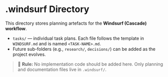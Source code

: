 # .windsurf Directory

This directory stores planning artefacts for the **Windsurf (Cascade) workflow**.

- `tasks/` — individual task plans. Each file follows the template in `WINDSURF.md` and is named `<TASK-NAME>.md`.
- Future sub-folders (e.g., `research/`, `decisions/`) can be added as the project evolves.

> 📌  **Rule:** No implementation code should be added here. Only planning and documentation files live in `.windsurf/`.
